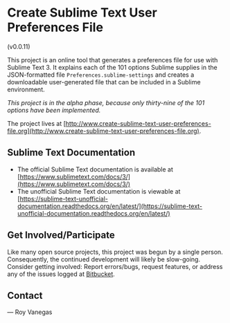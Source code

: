 # Create Sublime Text User Preferences File

(v0.0.11)

This project is an online tool that generates a preferences file for use with Sublime Text 3. It explains each of the 101 options Sublime supplies in the JSON-formatted file `Preferences.sublime-settings` and creates a downloadable user-generated file that can be included in a Sublime environment.

_This project is in the alpha phase, because only thirty-nine of the 101 options have been implemented._

The project lives at [http://www.create-sublime-text-user-preferences-file.org](http://www.create-sublime-text-user-preferences-file.org).

## Sublime Text Documentation

* The official Sublime Text documentation is available at [https://www.sublimetext.com/docs/3/](https://www.sublimetext.com/docs/3/)
* The unofficial Sublime Text documentation is viewable at [https://sublime-text-unofficial-documentation.readthedocs.org/en/latest/](https://sublime-text-unofficial-documentation.readthedocs.org/en/latest/)

## Get Involved/Participate

Like many open source projects, this project was begun by a single person. Consequently, the continued development will likely be slow-going. Consider getting involved: Report errors/bugs, request features, or address any of the issues logged at [Bitbucket](https://bitbucket.org/code-warrior/create-sublime-text-user-preferences-file).

## Contact
— Roy Vanegas
